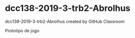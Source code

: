 # dcc138-2019-3-trb2-Abrolhus
dcc138-2019-3-trb2-Abrolhus created by GitHub Classroom

Prototipo de jogo
